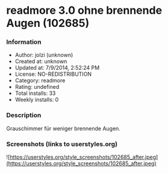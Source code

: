 # readmore 3.0 ohne brennende Augen (102685)

### Information
- Author: jolzi (unknown)
- Created at: unknown
- Updated at: 7/9/2014, 2:52:24 PM
- License: NO-REDISTRIBUTION
- Category: readmore
- Rating: undefined
- Total installs: 33
- Weekly installs: 0


### Description
Grauschimmer für weniger brennende Augen.


### Screenshots (links to userstyles.org)
![https://userstyles.org/style_screenshots/102685_after.jpeg](https://userstyles.org/style_screenshots/102685_after.jpeg)


